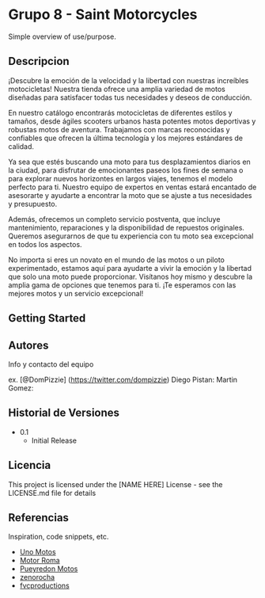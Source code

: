 # Grupo 8 - Saint Motorcycles
Simple overview of use/purpose.

## Descripcion

¡Descubre la emoción de la velocidad y la libertad con nuestras increíbles motocicletas! Nuestra tienda ofrece una amplia variedad de motos diseñadas para satisfacer todas tus necesidades y deseos de conducción.

En nuestro catálogo encontrarás motocicletas de diferentes estilos y tamaños, desde ágiles scooters urbanos hasta potentes motos deportivas y robustas motos de aventura. Trabajamos con marcas reconocidas y confiables que ofrecen la última tecnología y los mejores estándares de calidad.

Ya sea que estés buscando una moto para tus desplazamientos diarios en la ciudad, para disfrutar de emocionantes paseos los fines de semana o para explorar nuevos horizontes en largos viajes, tenemos el modelo perfecto para ti. Nuestro equipo de expertos en ventas estará encantado de asesorarte y ayudarte a encontrar la moto que se ajuste a tus necesidades y presupuesto.

Además, ofrecemos un completo servicio postventa, que incluye mantenimiento, reparaciones y la disponibilidad de repuestos originales. Queremos asegurarnos de que tu experiencia con tu moto sea excepcional en todos los aspectos.

No importa si eres un novato en el mundo de las motos o un piloto experimentado, estamos aquí para ayudarte a vivir la emoción y la libertad que solo una moto puede proporcionar. Visítanos hoy mismo y descubre la amplia gama de opciones que tenemos para ti. ¡Te esperamos con las mejores motos y un servicio excepcional!
## Getting Started

## Autores

Info y contacto del equipo

ex. [@DomPizzie] (https://twitter.com/dompizzie)
Diego Pistan:
Martin Gomez:

## Historial de Versiones

* 0.1
    * Initial Release

## Licencia

This project is licensed under the [NAME HERE] License - see the LICENSE.md file for details

## Referencias

Inspiration, code snippets, etc.
* [Uno Motos](https://www.unomotos.com.ar/)
* [Motor Roma](http://www.motoroma.com.ar/)
* [Pueyredon Motos](https://pueyrredonmotos.com/)
* [zenorocha](https://gist.github.com/zenorocha/4526327)
* [fvcproductions](https://gist.github.com/fvcproductions/1bfc2d4aecb01a834b46)
